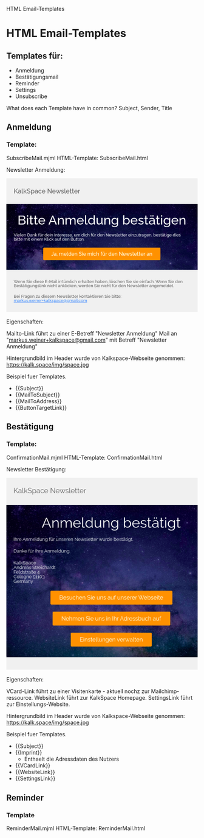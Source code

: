 HTML Email-Templates

# HTML Email-Templates
## Templates für:

* Anmeldung
* Bestätigungsmail
* Reminder
* Settings
* Unsubscribe

What does each Template have in common?
Subject, Sender, Title

## Anmeldung

### Template:
SubscribeMail.mjml
HTML-Template:
SubscribeMail.html

Newsletter Anmeldung:

![ea99846a7f838422669a9d8a9599905a.png](_resources/40c369d6115a4442b384d036f717e254.png)

Eigenschaften:

Mailto-Link führt zu einer E-Betreff "Newsletter Anmeldung"
Mail an "markus.weiner+kalkspace@gmail.com" mit Betreff "Newsletter Anmeldung"


Hintergrundbild im Header wurde von Kalkspace-Webseite genommen:
https://kalk.space/img/space.jpg

Beispiel fuer Templates.

* {{Subject}}
* {{MailToSubject}}
* {{MailToAddress}}
* {{ButtonTargetLink}}

## Bestätigung

### Template:
ConfirmationMail.mjml
HTML-Template:
ConfirmationMail.html

Newsletter Bestätigung:

![confirmationmail.png](_resources/confirmationmail.png)

Eigenschaften:

VCard-Link führt zu einer Visitenkarte - aktuell nochz zur Mailchimp-ressource.
WebsiteLink führt zur KalkSpace Homepage.
SettingsLink führt zur Einstellungs-Website.

Hintergrundbild im Header wurde von Kalkspace-Webseite genommen:
https://kalk.space/img/space.jpg

Beispiel fuer Templates.

* {{Subject}}
* {{Imprint}}
  * Enthaelt die Adressdaten des Nutzers
* {{VCardLink}}
* {{WebsiteLink}}
* {{SettingsLink}}

## Reminder

### Template
ReminderMail.mjml
HTML-Template:
ReminderMail.html
